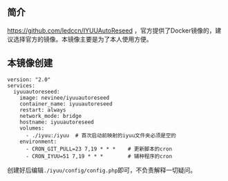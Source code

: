 ## 简介

https://github.com/ledccn/IYUUAutoReseed ，官方提供了Docker镜像的，建议选择官方的镜像。本镜像主要是为了本人使用方便。

## 本镜像创建

```
version: "2.0"
services:
  iyuuautoreseed:
    image: nevinee/iyuuautoreseed
    container_name: iyuuautoreseed
    restart: always
    network_mode: bridge
    hostname: iyuuautoreseed
    volumes:
      - ./iyuu:/iyuu  # 首次启动前映射的iyuu文件夹必须是空的
    environment:
      - CRON_GIT_PULL=23 7,19 * * *    # 更新脚本的cron
      - CRON_IYUU=51 7,19 * * *        # 辅种程序的cron
```

创建好后编辑`./iyuu/config/config.php`即可，不负责解释一切疑问。
